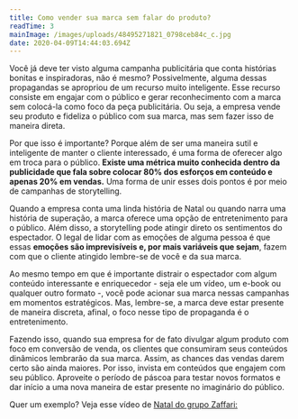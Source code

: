 ```yaml
---
title: Como vender sua marca sem falar do produto?
readTime: 3
mainImage: /images/uploads/48495271821_0798ceb84c_c.jpg
date: 2020-04-09T14:44:03.694Z
---
```

<!--StartFragment-->

Você já deve ter visto alguma campanha publicitária que conta histórias bonitas e inspiradoras, não é mesmo? Possivelmente, alguma dessas propagandas se apropriou de um recurso muito inteligente. Esse recurso consiste em engajar com o público e gerar reconhecimento com a marca sem colocá-la como foco da peça publicitária. Ou seja, a empresa vende seu produto e fideliza o público com sua marca, mas sem fazer isso de maneira direta.

Por que isso é importante? Porque além de ser uma maneira sutil e inteligente de manter o cliente interessado, é uma forma de oferecer algo em troca para o público. **Existe uma métrica muito conhecida dentro da publicidade que fala sobre colocar 80% dos esforços em conteúdo e apenas 20% em vendas.** Uma forma de unir esses dois pontos é por meio de campanhas de storytelling.

Quando a empresa conta uma linda história de Natal ou quando narra uma história de superação, a marca oferece uma opção de entretenimento para o público. Além disso, a storytelling pode atingir direto os sentimentos do espectador. O legal de lidar com as emoções de alguma pessoa é que essas **emoções são imprevisíveis e, por mais variáveis que sejam**, fazem com que o cliente atingido lembre-se de você e da sua marca.

Ao mesmo tempo em que é importante distrair o espectador com algum conteúdo interessante e enriquecedor - seja ele um vídeo, um e-book ou qualquer outro formato -, você pode acionar sua marca nessas campanhas em momentos estratégicos. Mas, lembre-se, a marca deve estar presente de maneira discreta, afinal, o foco nesse tipo de propaganda é o entretenimento.

Fazendo isso, quando sua empresa for de fato divulgar algum produto com foco em conversão de venda, os clientes que consumiram seus conteúdos dinâmicos lembrarão da sua marca. Assim, as chances das vendas darem certo são ainda maiores. Por isso, invista em conteúdos que engajem com seu público. Aproveite o período de páscoa para testar novos formatos e dar início a uma nova maneira de estar presente no imaginário do público.

Quer um exemplo? Veja esse vídeo de [Natal do grupo Zaffari:](<https://www.youtube.com/watch?v=GYglXWVsRG8>)



<!--EndFragment-->